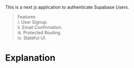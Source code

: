 This is a next js application to authenticate Supabase Users.

> Features <br>
> i. User Signup. <br>
> ii. Email Confirmation. <br>
> iii. Protected Routing. <br>
> iv. Stateful UI. <br>

# Explanation



